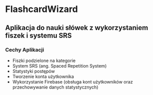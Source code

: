 # FlashcardWizard

## Aplikacja do nauki słówek z wykorzystaniem fiszek i systemu SRS

### Cechy Aplikacji
- Fiszki podzielone na kategorie
- System SRS (ang. Spaced Repetition System)
- Statystyki postępów
- Tworzenie konta użytkownika 
- Wykorzystanie Firebase (obsługa kont użytkowników oraz przechowywanie danych statystycznych)
